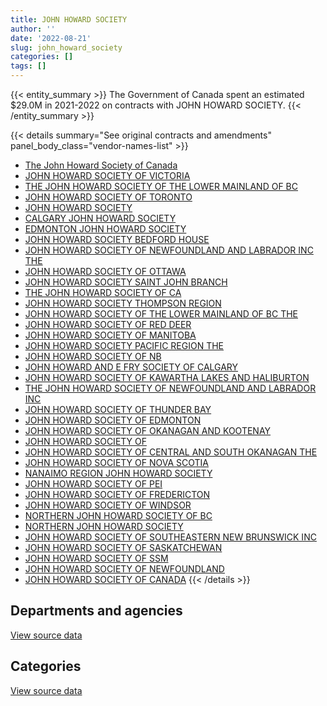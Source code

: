 ```yaml
---
title: JOHN HOWARD SOCIETY
author: ''
date: '2022-08-21'
slug: john_howard_society
categories: []
tags: []
---
```


<script src="/rmarkdown-libs/htmlwidgets/htmlwidgets.js"></script>
<link href="/rmarkdown-libs/datatables-css/datatables-crosstalk.css" rel="stylesheet" />
<script src="/rmarkdown-libs/datatables-binding/datatables.js"></script>
<script src="/rmarkdown-libs/jquery/jquery-3.6.0.min.js"></script>
<link href="/rmarkdown-libs/dt-core-bootstrap/css/dataTables.bootstrap.min.css" rel="stylesheet" />
<link href="/rmarkdown-libs/dt-core-bootstrap/css/dataTables.bootstrap.extra.css" rel="stylesheet" />
<script src="/rmarkdown-libs/dt-core-bootstrap/js/jquery.dataTables.min.js"></script>
<script src="/rmarkdown-libs/dt-core-bootstrap/js/dataTables.bootstrap.min.js"></script>
<link href="/rmarkdown-libs/crosstalk/css/crosstalk.min.css" rel="stylesheet" />
<script src="/rmarkdown-libs/crosstalk/js/crosstalk.min.js"></script>
<script src="/rmarkdown-libs/htmlwidgets/htmlwidgets.js"></script>
<link href="/rmarkdown-libs/datatables-css/datatables-crosstalk.css" rel="stylesheet" />
<script src="/rmarkdown-libs/datatables-binding/datatables.js"></script>
<script src="/rmarkdown-libs/jquery/jquery-3.6.0.min.js"></script>
<link href="/rmarkdown-libs/dt-core-bootstrap/css/dataTables.bootstrap.min.css" rel="stylesheet" />
<link href="/rmarkdown-libs/dt-core-bootstrap/css/dataTables.bootstrap.extra.css" rel="stylesheet" />
<script src="/rmarkdown-libs/dt-core-bootstrap/js/jquery.dataTables.min.js"></script>
<script src="/rmarkdown-libs/dt-core-bootstrap/js/dataTables.bootstrap.min.js"></script>
<link href="/rmarkdown-libs/crosstalk/css/crosstalk.min.css" rel="stylesheet" />
<script src="/rmarkdown-libs/crosstalk/js/crosstalk.min.js"></script>

{{< entity_summary >}}
The Government of Canada spent an estimated \$29.0M in 2021-2022 on contracts with JOHN HOWARD SOCIETY.
{{< /entity_summary >}}

{{< details summary="See original contracts and amendments" panel_body_class="vendor-names-list" >}}
- [The John Howard Society of Canada](https://search.open.canada.ca/en/ct/?sort=contract_value_f%20desc&page=1&search_text=%22The%20John%20Howard%20Society%20of%20Canada%22)
- [JOHN HOWARD SOCIETY OF VICTORIA](https://search.open.canada.ca/en/ct/?sort=contract_value_f%20desc&page=1&search_text=%22JOHN%20HOWARD%20SOCIETY%20OF%20VICTORIA%22)
- [THE JOHN HOWARD SOCIETY OF THE LOWER MAINLAND OF BC](https://search.open.canada.ca/en/ct/?sort=contract_value_f%20desc&page=1&search_text=%22THE%20JOHN%20HOWARD%20SOCIETY%20OF%20THE%20LOWER%20MAINLAND%20OF%20BC%22)
- [JOHN HOWARD SOCIETY OF TORONTO](https://search.open.canada.ca/en/ct/?sort=contract_value_f%20desc&page=1&search_text=%22JOHN%20HOWARD%20SOCIETY%20OF%20TORONTO%22)
- [JOHN HOWARD SOCIETY](https://search.open.canada.ca/en/ct/?sort=contract_value_f%20desc&page=1&search_text=%22JOHN%20HOWARD%20SOCIETY%22)
- [CALGARY JOHN HOWARD SOCIETY](https://search.open.canada.ca/en/ct/?sort=contract_value_f%20desc&page=1&search_text=%22CALGARY%20JOHN%20HOWARD%20SOCIETY%22)
- [EDMONTON JOHN HOWARD SOCIETY](https://search.open.canada.ca/en/ct/?sort=contract_value_f%20desc&page=1&search_text=%22EDMONTON%20JOHN%20HOWARD%20SOCIETY%22)
- [JOHN HOWARD SOCIETY BEDFORD HOUSE](https://search.open.canada.ca/en/ct/?sort=contract_value_f%20desc&page=1&search_text=%22JOHN%20HOWARD%20SOCIETY%20BEDFORD%20HOUSE%22)
- [JOHN HOWARD SOCIETY OF NEWFOUNDLAND AND LABRADOR INC THE](https://search.open.canada.ca/en/ct/?sort=contract_value_f%20desc&page=1&search_text=%22JOHN%20HOWARD%20SOCIETY%20OF%20NEWFOUNDLAND%20AND%20LABRADOR%20INC%20THE%22)
- [JOHN HOWARD SOCIETY OF OTTAWA](https://search.open.canada.ca/en/ct/?sort=contract_value_f%20desc&page=1&search_text=%22JOHN%20HOWARD%20SOCIETY%20OF%20OTTAWA%22)
- [JOHN HOWARD SOCIETY SAINT JOHN BRANCH](https://search.open.canada.ca/en/ct/?sort=contract_value_f%20desc&page=1&search_text=%22JOHN%20HOWARD%20SOCIETY%20SAINT%20JOHN%20BRANCH%22)
- [THE JOHN HOWARD SOCIETY OF CA](https://search.open.canada.ca/en/ct/?sort=contract_value_f%20desc&page=1&search_text=%22THE%20JOHN%20HOWARD%20SOCIETY%20OF%20CA%22)
- [JOHN HOWARD SOCIETY THOMPSON REGION](https://search.open.canada.ca/en/ct/?sort=contract_value_f%20desc&page=1&search_text=%22JOHN%20HOWARD%20SOCIETY%20THOMPSON%20REGION%22)
- [JOHN HOWARD SOCIETY OF THE LOWER MAINLAND OF BC THE](https://search.open.canada.ca/en/ct/?sort=contract_value_f%20desc&page=1&search_text=%22JOHN%20HOWARD%20SOCIETY%20OF%20THE%20LOWER%20MAINLAND%20OF%20BC%20THE%22)
- [JOHN HOWARD SOCIETY OF RED DEER](https://search.open.canada.ca/en/ct/?sort=contract_value_f%20desc&page=1&search_text=%22JOHN%20HOWARD%20SOCIETY%20OF%20RED%20DEER%22)
- [JOHN HOWARD SOCIETY OF MANITOBA](https://search.open.canada.ca/en/ct/?sort=contract_value_f%20desc&page=1&search_text=%22JOHN%20HOWARD%20SOCIETY%20OF%20MANITOBA%22)
- [JOHN HOWARD SOCIETY PACIFIC REGION THE](https://search.open.canada.ca/en/ct/?sort=contract_value_f%20desc&page=1&search_text=%22JOHN%20HOWARD%20SOCIETY%20PACIFIC%20REGION%20THE%22)
- [JOHN HOWARD SOCIETY OF NB](https://search.open.canada.ca/en/ct/?sort=contract_value_f%20desc&page=1&search_text=%22JOHN%20HOWARD%20SOCIETY%20OF%20NB%22)
- [JOHN HOWARD AND E FRY SOCIETY OF CALGARY](https://search.open.canada.ca/en/ct/?sort=contract_value_f%20desc&page=1&search_text=%22JOHN%20HOWARD%20AND%20E%20FRY%20SOCIETY%20OF%20CALGARY%22)
- [JOHN HOWARD SOCIETY OF KAWARTHA LAKES AND HALIBURTON](https://search.open.canada.ca/en/ct/?sort=contract_value_f%20desc&page=1&search_text=%22JOHN%20HOWARD%20SOCIETY%20OF%20KAWARTHA%20LAKES%20AND%20HALIBURTON%22)
- [THE JOHN HOWARD SOCIETY OF NEWFOUNDLAND AND LABRADOR INC](https://search.open.canada.ca/en/ct/?sort=contract_value_f%20desc&page=1&search_text=%22THE%20JOHN%20HOWARD%20SOCIETY%20OF%20NEWFOUNDLAND%20AND%20LABRADOR%20INC%22)
- [JOHN HOWARD SOCIETY OF THUNDER BAY](https://search.open.canada.ca/en/ct/?sort=contract_value_f%20desc&page=1&search_text=%22JOHN%20HOWARD%20SOCIETY%20OF%20THUNDER%20BAY%22)
- [JOHN HOWARD SOCIETY OF EDMONTON](https://search.open.canada.ca/en/ct/?sort=contract_value_f%20desc&page=1&search_text=%22JOHN%20HOWARD%20SOCIETY%20OF%20EDMONTON%22)
- [JOHN HOWARD SOCIETY OF OKANAGAN AND KOOTENAY](https://search.open.canada.ca/en/ct/?sort=contract_value_f%20desc&page=1&search_text=%22JOHN%20HOWARD%20SOCIETY%20OF%20OKANAGAN%20AND%20KOOTENAY%22)
- [JOHN HOWARD SOCIETY OF](https://search.open.canada.ca/en/ct/?sort=contract_value_f%20desc&page=1&search_text=%22JOHN%20HOWARD%20SOCIETY%20OF%22)
- [JOHN HOWARD SOCIETY OF CENTRAL AND SOUTH OKANAGAN THE](https://search.open.canada.ca/en/ct/?sort=contract_value_f%20desc&page=1&search_text=%22JOHN%20HOWARD%20SOCIETY%20OF%20CENTRAL%20AND%20SOUTH%20OKANAGAN%20THE%22)
- [JOHN HOWARD SOCIETY OF NOVA SCOTIA](https://search.open.canada.ca/en/ct/?sort=contract_value_f%20desc&page=1&search_text=%22JOHN%20HOWARD%20SOCIETY%20OF%20NOVA%20SCOTIA%22)
- [NANAIMO REGION JOHN HOWARD SOCIETY](https://search.open.canada.ca/en/ct/?sort=contract_value_f%20desc&page=1&search_text=%22NANAIMO%20REGION%20JOHN%20HOWARD%20SOCIETY%22)
- [JOHN HOWARD SOCIETY OF PEI](https://search.open.canada.ca/en/ct/?sort=contract_value_f%20desc&page=1&search_text=%22JOHN%20HOWARD%20SOCIETY%20OF%20PEI%22)
- [JOHN HOWARD SOCIETY OF FREDERICTON](https://search.open.canada.ca/en/ct/?sort=contract_value_f%20desc&page=1&search_text=%22JOHN%20HOWARD%20SOCIETY%20OF%20FREDERICTON%22)
- [JOHN HOWARD SOCIETY OF WINDSOR](https://search.open.canada.ca/en/ct/?sort=contract_value_f%20desc&page=1&search_text=%22JOHN%20HOWARD%20SOCIETY%20OF%20WINDSOR%22)
- [NORTHERN JOHN HOWARD SOCIETY OF BC](https://search.open.canada.ca/en/ct/?sort=contract_value_f%20desc&page=1&search_text=%22NORTHERN%20JOHN%20HOWARD%20SOCIETY%20OF%20BC%22)
- [NORTHERN JOHN HOWARD SOCIETY](https://search.open.canada.ca/en/ct/?sort=contract_value_f%20desc&page=1&search_text=%22NORTHERN%20JOHN%20HOWARD%20SOCIETY%22)
- [JOHN HOWARD SOCIETY OF SOUTHEASTERN NEW BRUNSWICK INC](https://search.open.canada.ca/en/ct/?sort=contract_value_f%20desc&page=1&search_text=%22JOHN%20HOWARD%20SOCIETY%20OF%20SOUTHEASTERN%20NEW%20BRUNSWICK%20INC%22)
- [JOHN HOWARD SOCIETY OF SASKATCHEWAN](https://search.open.canada.ca/en/ct/?sort=contract_value_f%20desc&page=1&search_text=%22JOHN%20HOWARD%20SOCIETY%20OF%20SASKATCHEWAN%22)
- [JOHN HOWARD SOCIETY OF SSM](https://search.open.canada.ca/en/ct/?sort=contract_value_f%20desc&page=1&search_text=%22JOHN%20HOWARD%20SOCIETY%20OF%20SSM%22)
- [JOHN HOWARD SOCIETY OF NEWFOUNDLAND](https://search.open.canada.ca/en/ct/?sort=contract_value_f%20desc&page=1&search_text=%22JOHN%20HOWARD%20SOCIETY%20OF%20NEWFOUNDLAND%22)
- [JOHN HOWARD SOCIETY OF CANADA](https://search.open.canada.ca/en/ct/?sort=contract_value_f%20desc&page=1&search_text=%22JOHN%20HOWARD%20SOCIETY%20OF%20CANADA%22)
{{< /details >}}

## Departments and agencies

<div id="htmlwidget-1" style="width:100%;height:auto;" class="datatables html-widget"></div>
<script type="application/json" data-for="htmlwidget-1">{"x":{"style":"bootstrap","filter":"none","vertical":false,"data":[["<a href=\"/departments/cbsa-asfc/\">Canada Border Services Agency<\/a>","<a href=\"/departments/csc-scc/\">Correctional Service of Canada<\/a>","<a href=\"/departments/esdc-edsc/\">Employment and Social Development Canada<\/a>"],[1753821.12,23227911.14,null],[2010720.19,26115912.57,null],[2005226.42,26556310.04,4072.5],[2005226.42,26970371.57,6965.11]],"container":"<table class=\"table table-striped table-hover row-border order-column display\">\n  <thead>\n    <tr>\n      <th>Department<\/th>\n      <th>2018-2019<\/th>\n      <th>2019-2020<\/th>\n      <th>2020-2021<\/th>\n      <th>2021-2022<\/th>\n    <\/tr>\n  <\/thead>\n<\/table>","options":{"order":[[4,"desc"]],"pageLength":10,"autoWidth":true,"columnDefs":[{"targets":1,"render":"function(data, type, row, meta) {\n    return type !== 'display' ? data : DTWidget.formatCurrency(data, \"$\", 2, 3, \",\", \".\", true, null);\n  }"},{"targets":2,"render":"function(data, type, row, meta) {\n    return type !== 'display' ? data : DTWidget.formatCurrency(data, \"$\", 2, 3, \",\", \".\", true, null);\n  }"},{"targets":3,"render":"function(data, type, row, meta) {\n    return type !== 'display' ? data : DTWidget.formatCurrency(data, \"$\", 2, 3, \",\", \".\", true, null);\n  }"},{"targets":4,"render":"function(data, type, row, meta) {\n    return type !== 'display' ? data : DTWidget.formatCurrency(data, \"$\", 2, 3, \",\", \".\", true, null);\n  }"},{"width":"16%","targets":[1,2,3,4]},{"className":"dt-right","targets":[1,2,3,4]}],"orderClasses":false}},"evals":["options.columnDefs.0.render","options.columnDefs.1.render","options.columnDefs.2.render","options.columnDefs.3.render"],"jsHooks":[]}</script>
<p class="text-right">
<a href="https://github.com/GoC-Spending/contracts-data/tree/main/data/out/vendors/john_howard_society/summary_by_fiscal_year_by_department.csv" class="source-data-link btn btn-link">View source data</a>
</p>

## Categories

<div id="htmlwidget-2" style="width:100%;height:auto;" class="datatables html-widget"></div>
<script type="application/json" data-for="htmlwidget-2">{"x":{"style":"bootstrap","filter":"none","vertical":false,"data":[["<a href=\"/categories/10_office_management/\">Office management<\/a>","<a href=\"/categories/2_professional_services/\">Professional services<\/a>","<a href=\"/categories/4_medical/\">Medical<\/a>","<a href=\"/categories/5_transportation_and_logistics/\">Transportation and logistics<\/a>","<a href=\"/categories/7_travel/\">Travel<\/a>","<a href=\"/categories/9_human_capital/\">Human capital<\/a>"],[45656.48,2223509.13,22587494.79,11582.5,37333.7,76155.66],[53012.63,2503395.7,25465445.13,null,37435.99,67343.31],[53217.29,2393924.85,26041160.55,null,37333.7,39972.57],[28207.44,2542647.58,26312381.78,null,70649.67,28676.62]],"container":"<table class=\"table table-striped table-hover row-border order-column display\">\n  <thead>\n    <tr>\n      <th>Category<\/th>\n      <th>2018-2019<\/th>\n      <th>2019-2020<\/th>\n      <th>2020-2021<\/th>\n      <th>2021-2022<\/th>\n    <\/tr>\n  <\/thead>\n<\/table>","options":{"order":[[4,"desc"]],"dom":"t","pageLength":30,"autoWidth":true,"columnDefs":[{"targets":1,"render":"function(data, type, row, meta) {\n    return type !== 'display' ? data : DTWidget.formatCurrency(data, \"$\", 2, 3, \",\", \".\", true, null);\n  }"},{"targets":2,"render":"function(data, type, row, meta) {\n    return type !== 'display' ? data : DTWidget.formatCurrency(data, \"$\", 2, 3, \",\", \".\", true, null);\n  }"},{"targets":3,"render":"function(data, type, row, meta) {\n    return type !== 'display' ? data : DTWidget.formatCurrency(data, \"$\", 2, 3, \",\", \".\", true, null);\n  }"},{"targets":4,"render":"function(data, type, row, meta) {\n    return type !== 'display' ? data : DTWidget.formatCurrency(data, \"$\", 2, 3, \",\", \".\", true, null);\n  }"},{"width":"16%","targets":[1,2,3,4]},{"className":"dt-right","targets":[1,2,3,4]}],"orderClasses":false,"lengthMenu":[10,25,30,50,100]}},"evals":["options.columnDefs.0.render","options.columnDefs.1.render","options.columnDefs.2.render","options.columnDefs.3.render"],"jsHooks":[]}</script>
<p class="text-right">
<a href="https://github.com/GoC-Spending/contracts-data/tree/main/data/out/vendors/john_howard_society/summary_by_fiscal_year_by_category.csv" class="source-data-link btn btn-link">View source data</a>
</p>
